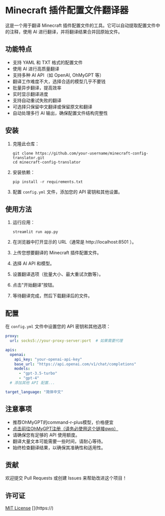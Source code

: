 # Minecraft 插件配置文件翻译器

这是一个用于翻译 Minecraft 插件配置文件的工具。它可以自动提取配置文件中的注释，使用 AI 进行翻译，并将翻译结果合并回原始文件。

## 功能特点

- 支持 YAML 和 TXT 格式的配置文件
- 使用 AI 进行高质量翻译
- 支持多种 AI API（如 OpenAI, OhMyGPT 等）
- 翻译工作难度不大，选择合适的模型几乎不要钱
- 批量异步翻译，提高效率
- 实时显示翻译进度
- 支持自动重试失败的翻译
- 可选择只保留中文翻译或保留原文和翻译
- 自动处理多行 AI 输出，确保配置文件结构完整性

## 安装

1. 克隆此仓库：
   
   ```
   git clone https://github.com/your-username/minecraft-config-translator.git
   cd minecraft-config-translator
   ```
2. 安装依赖：
   
   ```
   pip install -r requirements.txt
   ```
3. 配置 `config.yml` 文件，添加您的 API 密钥和其他设置。

## 使用方法

1. 运行应用：
   
   ```
   streamlit run app.py
   ```
2. 在浏览器中打开显示的 URL（通常是 http://localhost:8501 ）。
3. 上传您想要翻译的 Minecraft 插件配置文件。
4. 选择 AI API 和模型。
5. 设置翻译选项（批量大小、最大重试次数等）。
6. 点击"开始翻译"按钮。
7. 等待翻译完成，然后下载翻译后的文件。

## 配置

在 `config.yml` 文件中设置您的 API 密钥和其他选项：

```yaml
proxy:
  url: socks5://your-proxy-server:port  # 如果需要代理

apis:
  openai:
    api_key: "your-openai-api-key"
    base_url: "https://api.openai.com/v1/chat/completions"
    models:
      - "gpt-3.5-turbo"
      - "gpt-4"
  # 添加其他 API 配置...

target_language: "简体中文"
```

## 注意事项

- 推荐OhMyGPT的command-r-plus模型，价格便宜
- [点击前往OhMyGPT注册（请务必使用这个链接qwq）](https://www.ohmygpt.com?aff=2eaHPMNH)
- 请确保您有足够的 API 使用额度。
- 翻译大量文本可能需要一些时间，请耐心等待。
- 始终检查翻译结果，以确保其准确性和适用性。

## 贡献

欢迎提交 Pull Requests 或创建 Issues 来帮助改进这个项目！

## 许可证

[MIT License](LICENSE)
[[](https://)](https://)
